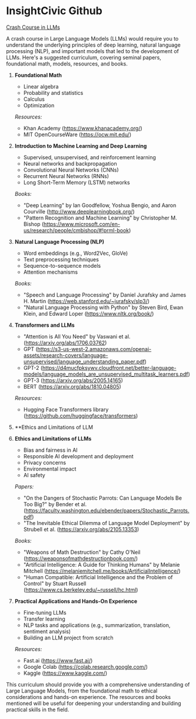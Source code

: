 # InsightCivic Github

[Crash Course in LLMs](llm.md)

A crash course in Large Language Models (LLMs) would require you to understand the underlying principles of deep learning, natural language processing (NLP), and important models that led to the development of LLMs. Here's a suggested curriculum, covering seminal papers, foundational math, models, resources, and books.

1. **Foundational Math**
   - Linear algebra
   - Probability and statistics
   - Calculus
   - Optimization

   *Resources:*
   - Khan Academy (https://www.khanacademy.org/)
   - MIT OpenCourseWare (https://ocw.mit.edu/)

2. **Introduction to Machine Learning and Deep Learning**
   - Supervised, unsupervised, and reinforcement learning
   - Neural networks and backpropagation
   - Convolutional Neural Networks (CNNs)
   - Recurrent Neural Networks (RNNs)
   - Long Short-Term Memory (LSTM) networks

   *Books:*
   - "Deep Learning" by Ian Goodfellow, Yoshua Bengio, and Aaron Courville (http://www.deeplearningbook.org/)
   - "Pattern Recognition and Machine Learning" by Christopher M. Bishop (https://www.microsoft.com/en-us/research/people/cmbishop/#!prml-book)

3. **Natural Language Processing (NLP)**
   - Word embeddings (e.g., Word2Vec, GloVe)
   - Text preprocessing techniques
   - Sequence-to-sequence models
   - Attention mechanisms

   *Books:*
   - "Speech and Language Processing" by Daniel Jurafsky and James H. Martin (https://web.stanford.edu/~jurafsky/slp3/)
   - "Natural Language Processing with Python" by Steven Bird, Ewan Klein, and Edward Loper (https://www.nltk.org/book/)

4. **Transformers and LLMs**
   - "Attention is All You Need" by Vaswani et al. (https://arxiv.org/abs/1706.03762)
   - GPT (https://s3-us-west-2.amazonaws.com/openai-assets/research-covers/language-unsupervised/language_understanding_paper.pdf)
   - GPT-2 (https://d4mucfpksywv.cloudfront.net/better-language-models/language_models_are_unsupervised_multitask_learners.pdf)
   - GPT-3 (https://arxiv.org/abs/2005.14165)
   - BERT (https://arxiv.org/abs/1810.04805)

   *Resources:*
   - Hugging Face Transformers library (https://github.com/huggingface/transformers)

5. **Ethics and Limitations of LLM


5. **Ethics and Limitations of LLMs**
   - Bias and fairness in AI
   - Responsible AI development and deployment
   - Privacy concerns
   - Environmental impact
   - AI safety

   *Papers:*
   - "On the Dangers of Stochastic Parrots: Can Language Models Be Too Big?" by Bender et al. (https://faculty.washington.edu/ebender/papers/Stochastic_Parrots.pdf)
   - "The Inevitable Ethical Dilemma of Language Model Deployment" by Strubell et al. (https://arxiv.org/abs/2105.13353)

   *Books:*
   - "Weapons of Math Destruction" by Cathy O'Neil (https://weaponsofmathdestructionbook.com/)
   - "Artificial Intelligence: A Guide for Thinking Humans" by Melanie Mitchell (https://melaniemitchell.me/books/ArtificialIntelligence/)
   - "Human Compatible: Artificial Intelligence and the Problem of Control" by Stuart Russell (https://www.cs.berkeley.edu/~russell/hc.html)

6. **Practical Applications and Hands-On Experience**
   - Fine-tuning LLMs
   - Transfer learning
   - NLP tasks and applications (e.g., summarization, translation, sentiment analysis)
   - Building an LLM project from scratch

   *Resources:*
   - Fast.ai (https://www.fast.ai/)
   - Google Colab (https://colab.research.google.com/)
   - Kaggle (https://www.kaggle.com/)

This curriculum should provide you with a comprehensive understanding of Large Language Models, from the foundational math to ethical considerations and hands-on experience. The resources and books mentioned will be useful for deepening your understanding and building practical skills in the field.
